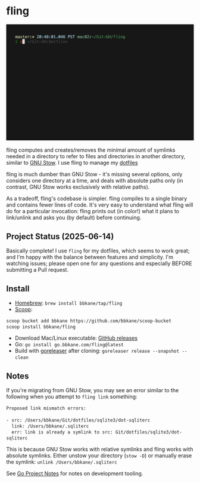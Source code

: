 # fling

![demo](./demo.gif)

fling computes and creates/removes the minimal amount of symlinks needed in a directory to refer to files and directories in another directory, similar to [GNU Stow](https://www.gnu.org/software/stow/). I use fling to manage my [dotfiles](https://github.com/bbkane/dotfiles)

fling is much dumber than GNU Stow - it's missing several options, only considers one directory at a time, and deals with absolute paths only (in contrast, GNU Stow works exclusively with relative paths).

As a tradeoff, fling's codebase is simpler. fling compiles to a single binary and contains fewer lines of code. It's very easy to understand what fling will do for a particular invocation: fling prints out (in color!) what it plans to link/unlink and asks you (by default) before continuing.

## Project Status (2025-06-14)

Basically complete! I use `fling` for my dotfiles, which seems to work great; and I'm happy with the balance between features and simplicity. I'm watching issues; please open one for any questions and especially BEFORE submitting a Pull request.

## Install

- [Homebrew](https://brew.sh/): `brew install bbkane/tap/fling`
- [Scoop](https://scoop.sh/):

```
scoop bucket add bbkane https://github.com/bbkane/scoop-bucket
scoop install bbkane/fling
```

- Download Mac/Linux executable: [GitHub releases](https://github.com/bbkane/fling/releases)
- Go: `go install go.bbkane.com/fling@latest`
- Build with [goreleaser](https://goreleaser.com/) after cloning: `goreleaser release --snapshot --clean`

## Notes

If you're migrating from GNU Stow, you may see an error similar to the following when you attempt to `fling link` something:

```
Proposed link mismatch errors:

- src: /Users/bbkane/Git/dotfiles/sqlite3/dot-sqliterc
  link: /Users/bbkane/.sqliterc
  err: link is already a symlink to src: Git/dotfiles/sqlite3/dot-sqliterc
```

This is because GNU Stow works with relative symlinks and fling works with absolute symlinks. Either unstow your directory (`stow -D`) or manually erase the symlink: `unlink /Users/bbkane/.sqliterc`

See [Go Project Notes](https://www.bbkane.com/blog/go-project-notes/) for notes on development tooling.
